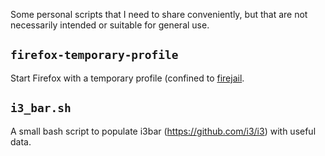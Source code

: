 Some personal scripts that I need to share conveniently, but that are not
necessarily intended or suitable for general use.

`firefox-temporary-profile`
-------------------------
Start Firefox with a temporary profile (confined to
[firejail](https://github.com/netblue30/firejail).

`i3_bar.sh`
---------
A small bash script to populate i3bar (https://github.com/i3/i3) with useful
data.

